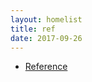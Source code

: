 ```yaml
---
layout: homelist
title: ref
date: 2017-09-26
---
```


* [Reference](/home/java/lang/ref/Reference.html)
